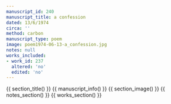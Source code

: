 ```yaml
---
manuscript_id: 240
manuscript_title: a confession
dated: 13/6/1974
circa: ''
method: carbon
manuscript_type: poem
image: poem1974-06-13-a_confession.jpg
notes: null
works_included:
- work_id: 237
  altered: 'no'
  edited: 'no'
---
```


{{ section_title() }}
{{ manuscript_info() }}
{{ section_image() }}
{{ notes_section() }}
{{ works_section() }}
